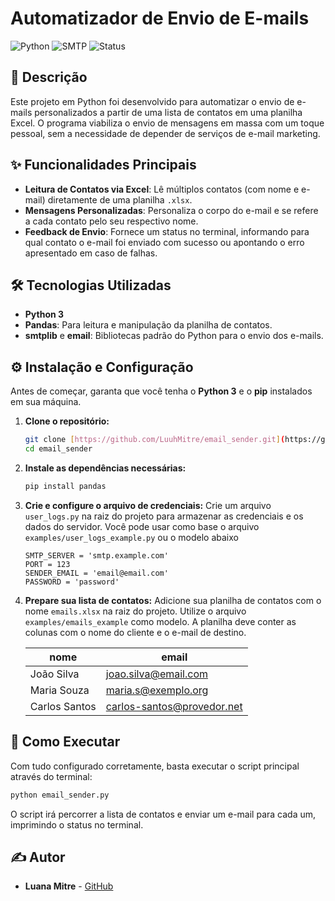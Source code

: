 # Automatizador de Envio de E-mails

![Python](https://img.shields.io/badge/Python-3.13-blue?logo=python&logoColor=white)
![SMTP](https://img.shields.io/badge/SMTP-Email-green)
![Status](https://img.shields.io/badge/Status-Em%20Desenvolvimento-yellow)

## 📄 Descrição

Este projeto em Python foi desenvolvido para automatizar o envio de e-mails personalizados a partir de uma lista de contatos em uma planilha Excel. O programa viabiliza o envio de mensagens em massa com um toque pessoal, sem a necessidade de depender de serviços de e-mail marketing.

## ✨ Funcionalidades Principais

- **Leitura de Contatos via Excel**: Lê múltiplos contatos (com nome e e-mail) diretamente de uma planilha `.xlsx`.
- **Mensagens Personalizadas**: Personaliza o corpo do e-mail e se refere a cada contato pelo seu respectivo nome.
- **Feedback de Envio**: Fornece um status no terminal, informando para qual contato o e-mail foi enviado com sucesso ou apontando o erro apresentado em caso de falhas.

## 🛠️ Tecnologias Utilizadas

- **Python 3**
- **Pandas**: Para leitura e manipulação da planilha de contatos.
- **smtplib** e **email**: Bibliotecas padrão do Python para o envio dos e-mails.

## ⚙️ Instalação e Configuração

Antes de começar, garanta que você tenha o **Python 3** e o **pip** instalados em sua máquina.

1.  **Clone o repositório:**
    ```bash
    git clone [https://github.com/LuuhMitre/email_sender.git](https://github.com/LuuhMitre/email_sender.git)
    cd email_sender
    ```

2.  **Instale as dependências necessárias:**
    ```bash
    pip install pandas 
    ```

3.  **Crie e configure o arquivo de credenciais:**
    Crie um arquivo `user_logs.py` na raiz do projeto para armazenar as credenciais e os dados do servidor. Você pode usar como base o arquivo `examples/user_logs_example.py` ou o modelo abaixo
    ```user_logs
    SMTP_SERVER = 'smtp.example.com'
    PORT = 123
    SENDER_EMAIL = 'email@email.com'
    PASSWORD = 'password'
    ```

4.  **Prepare sua lista de contatos:**
    Adicione sua planilha de contatos com o nome `emails.xlsx` na raiz do projeto. Utilize o arquivo `examples/emails_example` como modelo. A planilha deve conter as colunas com o nome do cliente e o e-mail de destino.


    | nome          | email                   |
    |---------------|-------------------------|
    | João Silva    | joao.silva@email.com    |
    | Maria Souza   | maria.s@exemplo.org     |
    | Carlos Santos | carlos-santos@provedor.net|


## 🚀 Como Executar

Com tudo configurado corretamente, basta executar o script principal através do terminal:

```bash
python email_sender.py
```

O script irá percorrer a lista de contatos e enviar um e-mail para cada um, imprimindo o status no terminal.


## ✍️ Autor

* **Luana Mitre** - [GitHub](https://github.com/LuuhMitre)